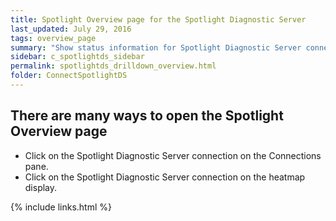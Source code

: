 ```yaml
---
title: Spotlight Overview page for the Spotlight Diagnostic Server
last_updated: July 29, 2016
tags: overview_page
summary: "Show status information for Spotlight Diagnostic Server connected to the Spotlight Client."
sidebar: c_spotlightds_sidebar
permalink: spotlightds_drilldown_overview.html
folder: ConnectSpotlightDS
---
```





## There are many ways to open the Spotlight Overview page

* Click on the Spotlight Diagnostic Server connection on the Connections pane.
* Click on the Spotlight Diagnostic Server connection on the heatmap display.





{% include links.html %}
